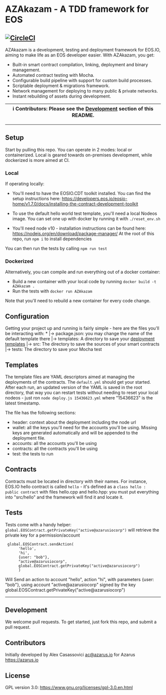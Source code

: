 # AZAkazam - A TDD framework for EOS
[![CircleCI](https://circleci.com/gh/azarusio/AZAkazam.svg?style=svg)](https://circleci.com/gh/azarusio/AZAkazam)
-----------------------
AZAkazam is a development, testing and deployment framework for EOS.IO, aiming to make life as an EOS developer easier. With AZAkazam, you get:

* Built-in smart contract compilation, linking, deployment and binary management.
* Automated contract testing with Mocha.
* Configurable build pipeline with support for custom build processes.
* Scriptable deployment & migrations framework.
* Network management for deploying to many public & private networks.
* Instant rebuilding of assets during development.

| ℹ️ **Contributors**: Please see the [Development](#development) section of this README. |
| --- |

-----------------------
## Setup
Start by pulling this repo. You can operate in 2 modes: local or containerized. 
Local is geared towards on-premises development, while dockerized is more aimed at CI.

### Local
If operating locally: 
* You'll need to have the EOSIO.CDT toolkit installed. You can find the setup instructions here: https://developers.eos.io/eosio-home/v1.7.0/docs/installing-the-contract-development-toolkit

* To use the default hello world test template, you'll need a local Nodeos image. 
You can set one up with docker by running it with `./reset_env.sh`

* You'll need node v10 - installation instructions can be found here: https://nodejs.org/en/download/package-manager/
At the root of this repo, run `npm i` to install dependencies

You can then run the tests by calling `npm run test`

### Dockerized
Alternatively, you can compile and run everything out of a docker container:
* Build a new container with your local code by running `docker build -t AZAkazam .`
* Run the tests  with `docker run AZAkazam`

Note that you'll need to rebuild a new container for every code change.

## Configuration
Getting your project up and running is fairly simple - here are the files you'll be interacting with:
*
|-> package.json: you may change the name of the default template there
|-> templates: A directory to save your [deployment templates](#Templates)
|-> src: The directory to save the sources of your smart contracts
|-> tests: The directory to save your Mocha test 

## Templates
The template files are YAML descriptors aimed at managing the deployments of the contracts. The `default.yml` should get your started.
After each run, an updated version of the YAML is saved in the root directory, that way you can restart tests without needing to reset your local nodeos - just ron `node deploy.js 15436623.yml` where "15436623" is the latest timestamp.

The file has the following sections:
* header: context about the deployment including the node url
* wallet: all the keys you'll need for the accounts you'll be using. Missing keys are generated automatically and will be appended to the deployment file.
* accounts: all the accounts you'll be using
* contracts: all the contracts you'll be using
* test: the tests to run

## Contracts
Contracts must be located in directory with their names. For instance, EOS.IO hello contract is called `hello` - it's defined as a `class hello : public contract` with files hello.cpp and hello.hpp: you must put everything into "src/hello" and the framework will find it and locate it.

## Tests
Tests come with a handy helper:
`global.EOSContract.getPrivateKey("active@azarusiocorp")` will retrieve the private key for a permission/account
```
 global.EOSContract.sendAction(
      'hello', 
      'hi', 
      {user: "bob"}, 
      "active@azarusiocorp", 
      global.EOSContract.getPrivateKey("active@azarusiocorp")
      )
```
Will Send an action to account "hello", action "hi", with parameters {user: "bob"}, using account "active@azarusiocorp" signed by the key global.EOSContract.getPrivateKey("active@azarusiocorp")


-----------------------
## Development

We welcome pull requests. To get started, just fork this repo, and submit a pull request.


## Contributors
Initially developed by Alex Casassovici <ac@azarus.io> for Azarus https://azarus.io


## License
GPL version 3.0: https://www.gnu.org/licenses/gpl-3.0.en.html